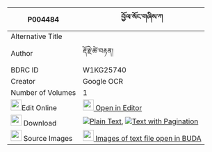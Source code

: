 |P004484|བྱོལ་སོང་གཞིས་ཀ 
| --- | --- 
|Alternative Title |
|Author| རྡོ་རྗེ་ཚེ་བརྟན།
|BDRC ID | W1KG25740
|Creator | Google OCR
|Number of Volumes| 1
|<img width="25" src="https://img.icons8.com/color/25/000000/edit-property.png">Edit Online| [<img width="25" src="https://avatars.githubusercontent.com/u/45091458?s=200&v=4"> Open in Editor](http://editor.openpecha.org/P004484)
|<img width="25" src="https://img.icons8.com/fluent/48/000000/download-2.png"/>  Download | [![](https://img.icons8.com/color/20/000000/txt.png)Plain Text](https://github.com/Openpecha/P004484/releases/download/v1/jolsong_shyika_plain_P004484.zip), [![](https://img.icons8.com/color/20/000000/txt.png)Text with Pagination](https://github.com/Openpecha/P004484/releases/download/v1/jolsong_shyika_pages_P004484.zip)
|<img width="25" src="https://img.icons8.com/plasticine/100/000000/pictures-folder.png"/>  Source Images | [<img width="25" src="https://library.bdrc.io/icons/BUDA-small.svg"> Images of text file open in BUDA](https://library.bdrc.io/show/bdr:W1KG25740)